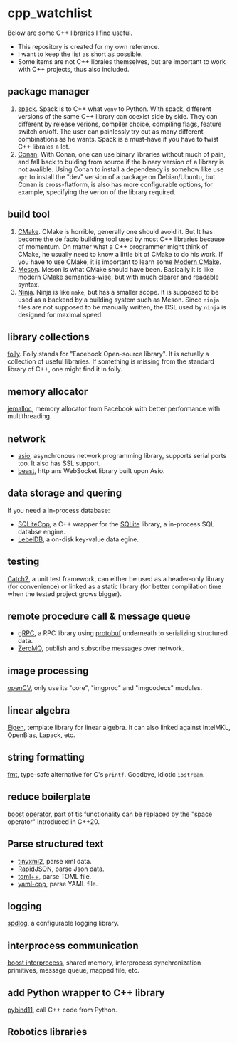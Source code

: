 # cpp_watchlist
Below are some C++ libraries I find useful. 

- This repository is created for my own reference. 
- I want to keep the list as short as possible. 
- Some items are not C++ libraies themselves, but are important to work with C++ projects, thus also included.

## package manager
1. [spack](https://github.com/spack/spack). Spack is to C++ what `venv` to Python. 
With spack, different versions of the same C++ library can coexist side by side. 
They can different by release verions, compiler choice, compiling flags, feature switch on/off. The user can painlessly try
out as  many different combinations as he wants. Spack is a must-have if you have to twist C++ libraies a lot.  
2. [Conan](https://github.com/conan-io/conan). With Conan, one can use binary libraries without much of pain, and fall back to
buiding from source if the binary version of a library is not avalible. Using Conan to install a dependency is somehow like
use `apt` to install the "dev" version of a package on Debian/Ubuntu, but Conan is cross-flatform, is also has more configurable
options, for example, specifying the verion of the library required.
## build tool
1. [CMake](https://cmake.org/). CMake is horrible, generally one should avoid it.
But It has become the de facto building tool used by most C++ libraries because of momentum.
On matter what a C++ programmer might think of CMake, he usually need to know a little bit of CMake to do his work.
If you have to use CMake, it is important to learn some [Modern CMake](https://cliutils.gitlab.io/modern-cmake/).
2. [Meson](https://github.com/mesonbuild/meson). Meson is what CMake should have been. Basically it is like modern CMake semantics-wise,
but with much clearer and readable syntax.
3. [Ninja](https://github.com/ninja-build/ninja). Ninja is like `make`, but has a smaller scope. It is supposed to be used as a backend
by a building system such as Meson. Since `ninja` files are not supposed to be manually written, the DSL used by `ninja` is designed for
maximal speed. 

## library collections
[folly](https://github.com/facebook/folly). Folly stands for "Facebook Open-source library". It is actually a collection of useful libraries. 
If something is missing from the standard library of C++, one might find it in folly.

## memory allocator 
 [jemalloc](https://github.com/jemalloc/jemalloc), memory allocator from Facebook with better performance with multithreading.
 
## network
- [asio](https://github.com/chriskohlhoff/asio/), asynchronous network programming library, supports serial ports too. It also has SSL support.
- [beast](https://github.com/boostorg/beast), http ans WebSocket library built upon Asio.

## data storage and quering
If you need a in-process database:
- [SQLiteCpp](https://github.com/SRombauts/SQLiteCpp), a C++ wrapper for the [SQLite](https://www.sqlite.org/about.html) library, a in-process SQL databse engine.
- [LebelDB](https://github.com/google/leveldb), a on-disk key-value data egine. 

## testing
[Catch2](https://github.com/catchorg/Catch2), a unit test framework, can either be used as a header-only library (for convenience) or linked as a static library (for better complilation time when the tested project grows bigger). 

## remote procedure call & message queue
- [gRPC](https://github.com/grpc/grpc), a RPC library using [protobuf](https://github.com/protocolbuffers/protobuf) underneath to serializing structured data.
- [ZeroMQ](https://github.com/zeromq/libzmq), publish and subscribe messages over network.

## image processing
[openCV](https://github.com/opencv/opencv), only use its "core", "imgproc" and "imgcodecs" modules.

## linear algebra
[Eigen](https://gitlab.com/libeigen/eigen), template library for linear algebra. It can also linked against IntelMKL, OpenBlas, Lapack, etc.

## string formatting
[fmt](https://github.com/fmtlib/fmt), type-safe alternative for C's `printf`. Goodbye, idiotic `iostream`.

## reduce boilerplate
[boost operator](https://www.boost.org/doc/libs/1_65_0/libs/utility/operators.htm), part of tis functionality can be replaced by the "space operator" introduced in C++20.

## Parse structured text
- [tinyxml2](https://github.com/leethomason/tinyxml2), parse xml data.
- [RapidJSON](https://github.com/Tencent/rapidjson), parse Json data.
- [toml++](https://github.com/marzer/tomlplusplus/), parse TOML file.
- [yaml-cpp](https://github.com/jbeder/yaml-cpp), parse YAML file.

## logging
[spdlog](https://github.com/gabime/spdlog), a configurable logging library.

## interprocess communication
[boost interprocess](https://www.boost.org/doc/libs/1_63_0/doc/html/interprocess.html), shared memory, interprocess synchronization primitives, message queue, mapped file, etc.

## add Python wrapper to C++ library
[pybind11](https://github.com/pybind/pybind11), call C++ code from Python.


## Robotics libraries  
